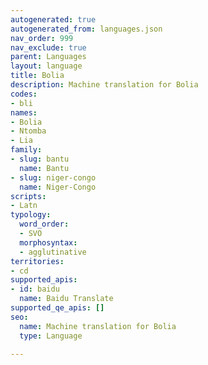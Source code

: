 ```yaml
---
autogenerated: true
autogenerated_from: languages.json
nav_order: 999
nav_exclude: true
parent: Languages
layout: language
title: Bolia
description: Machine translation for Bolia
codes:
- bli
names:
- Bolia
- Ntomba
- Lia
family:
- slug: bantu
  name: Bantu
- slug: niger-congo
  name: Niger-Congo
scripts:
- Latn
typology:
  word_order:
  - SVO
  morphosyntax:
  - agglutinative
territories:
- cd
supported_apis:
- id: baidu
  name: Baidu Translate
supported_qe_apis: []
seo:
  name: Machine translation for Bolia
  type: Language

---
```


